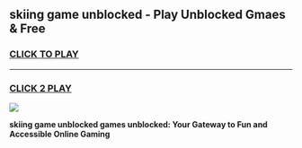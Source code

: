 
## skiing game unblocked - Play Unblocked Gmaes & Free
<h3>
<a href="https://news.freeplayer.one?title=skiing_game_unblocked&ref=23F">CLICK TO PLAY</a></h3>
<hr>

<h3>
<a href="https://news.freeplayer.one?title=skiing_game_unblocked&ref=23F">CLICK 2 PLAY</a>
  
</h3>

<a href="https://news.freeplayer.one?title=skiing_game_unblocked&ref=23F/"><img src="https://clearcache.store/games.png"></a>


**skiing game unblocked games unblocked: Your Gateway to Fun and Accessible Online Gaming**
